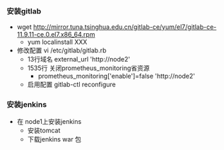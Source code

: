 ### 安装gitlab
* wget http://mirror.tuna.tsinghua.edu.cn/gitlab-ce/yum/el7/gitlab-ce-11.9.11-ce.0.el7.x86_64.rpm
    * yum localinstall XXX
* 修改配置 vi /etc/gitlab/gitlab.rb
    * 13行域名 external_url 'http://node2'
    * 1535行 关闭prometheus_monitoring省资源 
        * prometheus_monitoring['enable']=false 'http://node2'
    * 启用配置 gitlab-ctl reconfigure
### 安装jenkins
* 在 node1上安装jenkins
    * 安装tomcat
    * 下载jenkins war 包

###


